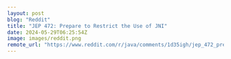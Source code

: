 ```yaml
---
layout: post
blog: "Reddit"
title: "JEP 472: Prepare to Restrict the Use of JNI"
date: 2024-05-29T06:25:54Z
image: images/reddit.png
remote_url: "https://www.reddit.com/r/java/comments/1d35igh/jep_472_prepare_to_restrict_the_use_of_jni/"
---
```

